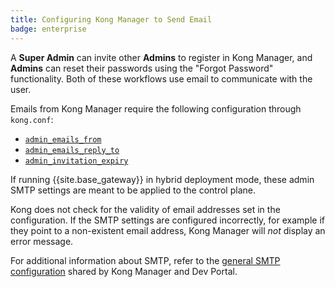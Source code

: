 ```yaml
---
title: Configuring Kong Manager to Send Email
badge: enterprise
---
```


A **Super Admin** can invite other **Admins** to register in Kong Manager, and **Admins**
can reset their passwords using the "Forgot Password" functionality. Both of these
workflows use email to communicate with the user.

Emails from Kong Manager require the following configuration through `kong.conf`:

* [`admin_emails_from`](/gateway/{{page.release}}/reference/configuration/#admin_emails_from)
* [`admin_emails_reply_to`](/gateway/{{page.release}}/reference/configuration/#admin_emails_reply_to)
* [`admin_invitation_expiry`](/gateway/{{page.release}}/reference/configuration/#admin_invitation_expiry)

If running {{site.base_gateway}} in hybrid deployment mode, these admin SMTP settings are meant to be applied to the control plane.

Kong does not check for the validity of email addresses set in the configuration. If the SMTP settings are configured incorrectly, for example if they point to a non-existent email address, Kong Manager will _not_ display an error message.

For additional information about SMTP, refer to the [general SMTP configuration](/gateway/{{page.release}}/reference/configuration/#general-smtp-configuration) shared by Kong Manager and Dev Portal.
